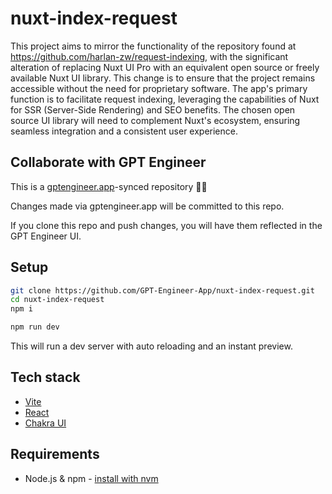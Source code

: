 # nuxt-index-request

This project aims to mirror the functionality of the repository found at https://github.com/harlan-zw/request-indexing, with the significant alteration of replacing Nuxt UI Pro with an equivalent open source or freely available Nuxt UI library. This change is to ensure that the project remains accessible without the need for proprietary software. The app's primary function is to facilitate request indexing, leveraging the capabilities of Nuxt for SSR (Server-Side Rendering) and SEO benefits. The chosen open source UI library will need to complement Nuxt's ecosystem, ensuring seamless integration and a consistent user experience.

## Collaborate with GPT Engineer

This is a [gptengineer.app](https://gptengineer.app)-synced repository 🌟🤖

Changes made via gptengineer.app will be committed to this repo.

If you clone this repo and push changes, you will have them reflected in the GPT Engineer UI.

## Setup

```sh
git clone https://github.com/GPT-Engineer-App/nuxt-index-request.git
cd nuxt-index-request
npm i
```

```sh
npm run dev
```

This will run a dev server with auto reloading and an instant preview.

## Tech stack

- [Vite](https://vitejs.dev/)
- [React](https://react.dev/)
- [Chakra UI](https://chakra-ui.com/)

## Requirements

- Node.js & npm - [install with nvm](https://github.com/nvm-sh/nvm#installing-and-updating)
